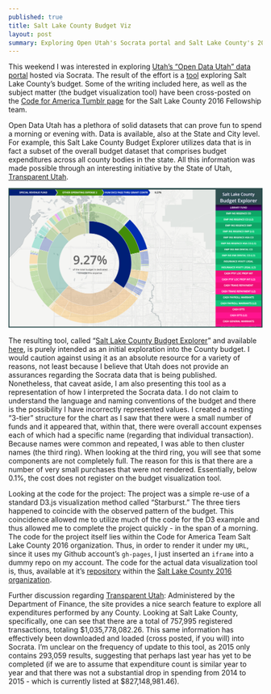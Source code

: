 ```yaml
---
published: true
title: Salt Lake County Budget Viz
layout: post
summary: Exploring Open Utah's Socrata portal and Salt Lake County's 2014 budget expenditures 
---
```


This weekend I was interested in exploring [Utah’s “Open Data Utah” data portal](https://opendata.utah.gov/) hosted via Socrata. The result of the effort is a [tool](http://kuanbutts.com/slco-budget/) exploring Salt Lake County’s budget. Some of the writing included here, as well as the subject matter (the budget visualization tool) have been cross-posted on the [Code for America Tumblr page](http://c4a-slc.tumblr.com/post/142135817456/for-fun-this-weekend-team-salt-lake-member-kuan) for the Salt Lake County 2016 Fellowship team.

Open Data Utah has a plethora of solid datasets that can prove fun to spend a morning or evening with. Data is available, also at the State and City level. For example, this Salt Lake County Budget Explorer utilizes data that is in fact a subset of the overall budget dataset that comprises budget expenditures across all county bodies in the state. All this information was made possible through an interesting initiative by the State of Utah, [Transparent Utah](http://www.utah.gov/transparency/). 

![dash](https://raw.githubusercontent.com/kuanb/kuanb.github.io/master/images/_posts/slco-budget-viz/dash.png)

The resulting tool, called “[Salt Lake County Budget Explorer](http://kuanbutts.com/slco-budget/)” and available [here](http://kuanbutts.com/slco-budget/), is purely intended as an initial exploration into the County budget. I would caution against using it as an absolute resource for a variety of reasons, not least because I believe that Utah does not provide an assurances regarding the Socrata data that is being published. Nonetheless, that caveat aside, I am also presenting this tool as a representation of how I interpreted the Socrata data. I do not claim to understand the language and naming conventions of the budget and there is the possibility I have incorrectly represented values. I created a nesting “3-tier” structure for the chart as I saw that there were a small number of funds and it appeared that, within that, there were overall account expenses each of which had a specific name (regarding that individual transaction). Because names were common and repeated, I was able to then cluster names (the third ring). When looking at the third ring, you will see that some components are not completely full. The reason for this is that there are a number of very small purchases that were not rendered. Essentially, below 0.1%, the cost does not register on the budget visualization tool.

Looking at the code for the project: The project was a simple re-use of a standard D3.js visualization method called “Starburst.” The three tiers happened to coincide with the observed pattern of the budget. This coincidence allowed me to utilize much of the code for the D3 example and thus allowed me to complete the project quickly - in the span of a morning. The code for the project itself lies within the Code for America Team Salt Lake County 2016 organization. Thus, in order to render it under my `URL`, since it uses my Github account’s `gh-pages`, I just inserted an `iframe` into a dummy repo on my account. The code for the actual data visualization tool is, thus, available at it’s [repository](https://github.com/slco-2016/slco-budget/tree/gh-pages) within the [Salt Lake County 2016 organization](https://github.com/slco-2016).

Further discussion regarding [Transparent Utah](http://www.utah.gov/transparency/): Administered by the Department of Finance, the site provides a nice search feature to explore all expenditures performed by any County. Looking at Salt Lake County, specifically, one can see that there are a total of 757,995 registered transactions, totaling $1,035,778,082.26. This same information has effectively been downloaded and loaded (cross posted, if you will) into Socrata. I’m unclear on the frequency of update to this tool, as 2015 only contains 293,059 results, suggesting that perhaps last year has yet to be completed (if we are to assume that expenditure count is similar year to year and that there was not a substantial drop in spending from 2014 to 2015 - which is currently listed at $827,148,981.46).

